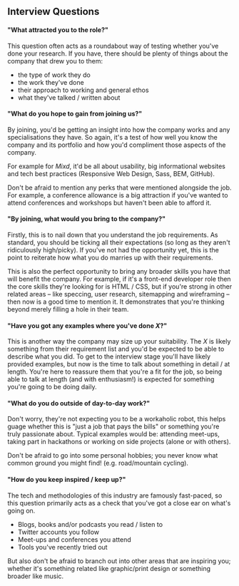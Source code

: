 ## Interview Questions

#### "What attracted you to the role?"
This question often acts as a roundabout way of testing whether you've done your research. If you have, there should be plenty of things about the company that drew you to them:

* the type of work they do
* the work they've done
* their approach to working and general ethos
* what they've talked / written about

#### "What do you hope to gain from joining us?"
By joining, you'd be getting an insight into how the company works and any specialisations they have. So again, it's a test of how well you know the company and its portfolio and how you'd compliment those aspects of the company.

For example for *Mixd*, it'd be all about usability, big informational websites and tech best practices (Responsive Web Design, Sass, BEM, GitHub).

Don't be afraid to mention any perks that were mentioned alongside the job. For example, a conference allowance is a big attraction if you've wanted to attend conferences and workshops but haven't been able to afford it.

#### "By joining, what would you bring to the company?"
Firstly, this is to nail down that you understand the job requirements. As standard, you should be ticking all their expectations (so long as they aren't ridiculously high/picky). If you've not had the opportunity yet, this is the point to reiterate how what you do marries up with their requirements.

This is also the perfect opportunity to bring any broader skills you have that will benefit the company. For example, if it's a front-end developer role then the core skills they're looking for is HTML / CSS, but if you're strong in other related areas – like speccing, user research, sitemapping and wireframing – then now is a good time to mention it. It demonstrates that you're thinking beyond merely filling a hole in their team.

#### "Have you got any examples where you've done *X*?"
This is another way the company may size up your suitability. The *X* is likely something from their requirement list and you'd be expected to be able to describe what you did. To get to the interview stage you'll have likely provided examples, but now is the time to talk about something in detail / at length. You're here to reassure them that you're a fit for the job, so being able to talk at length (and with enthusiasm!) is expected for something you're going to be doing daily.

#### "What do you do outside of day-to-day work?"
Don't worry, they're not expecting you to be a workaholic robot, this helps guage whether this is "just a job that pays the bills" or something you're truly passionate about. Typical examples would be: attending meet-ups, taking part in hackathons or working on side projects (alone or with others). 

Don't be afraid to go into some personal hobbies; you never know what common ground you might find! (e.g. road/mountain cycling). 

#### "How do you keep inspired / keep up?"
The tech and methodologies of this industry are famously fast-paced, so this question primarily acts as a check that you've got a close ear on what's going on.  

* Blogs, books and/or podcasts you read / listen to
* Twitter accounts you follow
* Meet-ups and conferences you attend
* Tools you've recently tried out

But also don't be afraid to branch out into other areas that are inspiring you; whether it's something related like graphic/print design or something broader like music.
